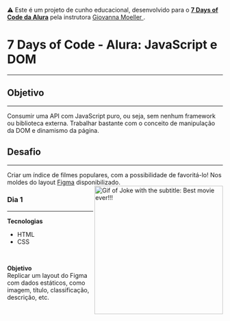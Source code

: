 ⚠️ Este é um projeto de cunho educacional, desenvolvido para o <a href="https://7daysofcode.io/">**7 Days of Code da Alura**</a>  pela instrutora <a href="https://github.com/giovannamoeller"> Giovanna Moeller </a>.

# 7 Days of Code - Alura: JavaScript e DOM
<hr>

## Objetivo
<hr>
Consumir uma API com JavaScript puro, ou seja, sem nenhum framework ou biblioteca externa. Trabalhar bastante com o conceito de manipulação da DOM e dinamismo da página. 

## Desafio
<hr>
Criar um índice de filmes populares, com a possibilidade de favoritá-lo! Nos moldes do layout <a href="https://www.figma.com/file/T6KNbp4XRHNImNFczpHVts/Popular-Movies?type=design&node-id=0%3A1&t=268zBlP4xYh2vhM9-1">Figma</a> disponibilizado.  
<img align="right" src="images\joker-movie-joker.gif" width="300" alt="Gif of Joke with the subtitle: Best movie ever!!!">


### Dia 1
<hr>

**Tecnologias**
- HTML
- CSS
<br>

**Objetivo**
<br>
Replicar um layout do Figma com dados estáticos, como imagem, título, classificação, descrição, etc.
